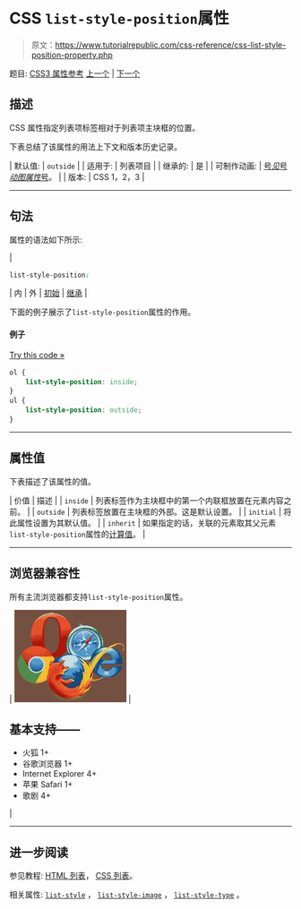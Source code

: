 # CSS `list-style-position`属性

> 原文：<https://www.tutorialrepublic.com/css-reference/css-list-style-position-property.php>

题目: [CSS3 属性参考](css3-properties.php) [上一个](css-list-style-image-property.php) | [下一个](css-list-style-type-property.php)

## 描述

CSS 属性指定列表项标签相对于列表项主块框的位置。

下表总结了该属性的用法上下文和版本历史记录。

| 默认值: | `outside` |
| 适用于: | 列表项目 |
| 继承的: | 是 |
| 可制作动画: | [号*见*号*动图属性*号](css-animatable-properties.php)。 |
| 版本: | CSS 1，2，3 |

* * *

## 句法

属性的语法如下所示:

| 

```css
list-style-position: 
```

 | 内 &#124; 外 &#124; [初始](../definitions.php#initial) &#124; [继承](../definitions.php#inherit) |

下面的例子展示了`list-style-position`属性的作用。

#### 例子

[Try this code »](../codelab.php?topic=css&file=list-style-position-property "Try this code using online Editor")

```css
ol {
    list-style-position: inside;
}
ul {
    list-style-position: outside;
}
```

* * *

## 属性值

下表描述了该属性的值。

| 价值 | 描述 |
| `inside` | 列表标签作为主块框中的第一个内联框放置在元素内容之前。 |
| `outside` | 列表标签放置在主块框的外部。这是默认设置。 |
| `initial` | 将此属性设置为其默认值。 |
| `inherit` | 如果指定的话，关联的元素取其父元素`list-style-position`属性的[计算值](../definitions.php#computed-value)。 |

* * *

## 浏览器兼容性

所有主流浏览器都支持`list-style-position`属性。

| ![Browsers Icon](img/e9331123c77668c1832e541c2fca1002.png) | 

## 基本支持——

*   火狐 1+
*   谷歌浏览器 1+
*   Internet Explorer 4+
*   苹果 Safari 1+
*   歌剧 4+

 |

* * *

## 进一步阅读

参见教程: [HTML 列表](../html-tutorial/html-lists.php)， [CSS 列表](../css-tutorial/css-lists.php)。

相关属性: [`list-style`](css-list-style-property.php) ， [`list-style-image`](css-list-style-image-property.php) ， [`list-style-type`](css-list-style-type-property.php) 。
